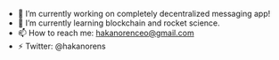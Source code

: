 - 🔭 I’m currently working on completely decentralized messaging app!
- 🌱 I’m currently learning blockchain and rocket science.
- 📫 How to reach me: hakanorenceo@gmail.com
- ⚡ Twitter: @hakanorens

